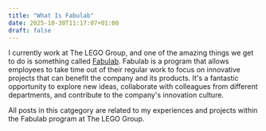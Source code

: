 ```yaml
---
title: "What Is Fabulab"
date: 2025-10-30T11:17:07+01:00
draft: false
---
```


I currently work at The LEGO Group, and one of the amazing things we get to do is something called [Fabulab](https://www.lego.com/en-us/careers/stories/fabulab). Fabulab is a program that allows employees to take time out of their regular work to focus on innovative projects that can benefit the company and its products. It's a fantastic opportunity to explore new ideas, collaborate with colleagues from different departments, and contribute to the company's innovation culture.

All posts in this catgegory are related to my experiences and projects within the Fabulab program at The LEGO Group.

